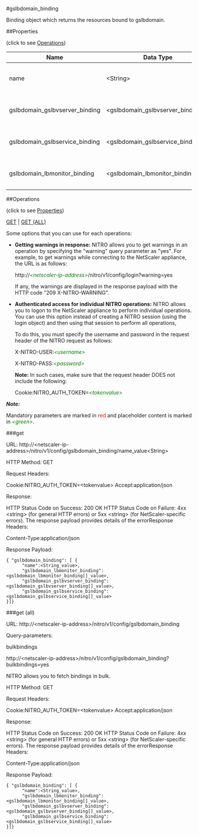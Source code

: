 #gslbdomain_binding

Binding object which returns the resources bound to gslbdomain.


##Properties 
<span>(click to see [Operations](#operations))</span>


<table><thead><tr><th>Name</th><th> Data Type</th><th> Permissions</th><th>Description</th></tr></thead><tbody><tr><td>name</td><td>&lt;String></td><td>Read-write</td><td>Name of the Domain.&lt;br>Minimum length = 1</td><tr><tr><td>gslbdomain_gslbvserver_binding</td><td>&lt;gslbdomain_gslbvserver_binding[]></td><td>Read-only</td><td>gslbvserver that can be bound to gslbdomain.</td><tr><tr><td>gslbdomain_gslbservice_binding</td><td>&lt;gslbdomain_gslbservice_binding[]></td><td>Read-only</td><td>gslbservice that can be bound to gslbdomain.</td><tr><tr><td>gslbdomain_lbmonitor_binding</td><td>&lt;gslbdomain_lbmonitor_binding[]></td><td>Read-only</td><td>lbmonitor that can be bound to gslbdomain.</td><tr></tbody></table>
##Operations 
<span>(click to see [Properties](#properties))</span>


[GET](#get) | [GET (ALL)](#get-(all))


Some options that you can use for each operations:
<ul><li><p><b>Getting warnings in response:</b> NITRO allows you to get warnings in an operation by specifying the "warning" query parameter as "yes". For example, to get warnings while connecting to the NetScaler appliance, the URL is as follows:</p><p>http://<span style="color:green;font-style:italic;">&lt;netscaler-ip-address&gt;</span>/nitro/v1/config/login?warning=yes</p><p>If any, the warnings are displayed in the response payload with the HTTP code "209 X-NITRO-WARNING".</p></li><li><p><b>Authenticated access for individual NITRO operations:</b> NITRO allows you to logon to the NetScaler appliance to perform individual operations. You can use this option instead of creating a NITRO session (using the login object) and then using that session to perform all operations,</p><p>To do this, you must specify the username and password in the request header of the NITRO request as follows:</p><p>X-NITRO-USER:<span style="color:green;font-style:italic;">&lt;username&gt;</span></p><p>X-NITRO-PASS:<span style="color:green;font-style:italic;">&lt;password&gt;</span></p><p><b>Note:</b> In such cases, make sure that the request header DOES not include the following:</p><p>Cookie:NITRO_AUTH_TOKEN=<span style="color:green;font-style:italic;">&lt;tokenvalue&gt;</span></p></li></ul>



***Note:*** 
Mandatory parameters are marked in <span style="color:#FF0000;">red</span> and placeholder content is marked in <span style="color:green;font-style:italic">&lt;green&gt;</span>.

###get



URL: http://&lt;netscaler-ip-address&gt;/nitro/v1/config/gslbdomain_binding/name_value&lt;String&gt;
HTTP Method: GET
Request Headers:

Cookie:NITRO_AUTH_TOKEN=&lt;tokenvalue&gt;Accept:application/json

Response:
HTTP Status Code on Success: 200 OKHTTP Status Code on Failure: 4xx &lt;string&gt; (for general HTTP errors) or 5xx &lt;string&gt; (for NetScaler-specific errors). The response payload provides details of the errorResponse Headers:

Content-Type:application/json

Response Payload: ```{ "gslbdomain_binding": [ {      "name":<String_value>,      "gslbdomain_lbmonitor_binding":<gslbdomain_lbmonitor_binding[]_value>,      "gslbdomain_gslbvserver_binding":<gslbdomain_gslbvserver_binding[]_value>,      "gslbdomain_gslbservice_binding":<gslbdomain_gslbservice_binding[]_value>}]}```



###get (all)



URL: http://&lt;netscaler-ip-address&gt;/nitro/v1/config/gslbdomain_binding
Query-parameters:
bulkbindings
http://&lt;netscaler-ip-address&gt;/nitro/v1/config/gslbdomain_binding?bulkbindings=yes
NITRO allows you to fetch bindings in bulk.



HTTP Method: GET
Request Headers:

Cookie:NITRO_AUTH_TOKEN=&lt;tokenvalue&gt;Accept:application/json

Response:
HTTP Status Code on Success: 200 OKHTTP Status Code on Failure: 4xx &lt;string&gt; (for general HTTP errors) or 5xx &lt;string&gt; (for NetScaler-specific errors). The response payload provides details of the errorResponse Headers:

Content-Type:application/json

Response Payload: ```{ "gslbdomain_binding": [ {      "name":<String_value>,      "gslbdomain_lbmonitor_binding":<gslbdomain_lbmonitor_binding[]_value>,      "gslbdomain_gslbvserver_binding":<gslbdomain_gslbvserver_binding[]_value>,      "gslbdomain_gslbservice_binding":<gslbdomain_gslbservice_binding[]_value>}]}```



